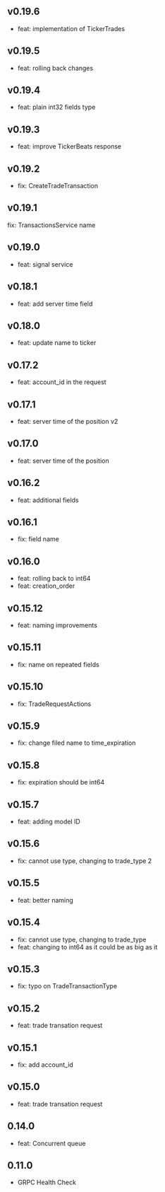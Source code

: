 ## v0.19.6
- feat: implementation of TickerTrades

## v0.19.5
- feat: rolling back changes

## v0.19.4
- feat: plain int32 fields type

## v0.19.3
- feat: improve TickerBeats response

## v0.19.2
- fix: CreateTradeTransaction

## v0.19.1
fix: TransactionsService name

## v0.19.0
- feat: signal service

## v0.18.1
- feat: add server time field
## v0.18.0
- feat: update name to ticker

## v0.17.2
- feat: account_id in the request

## v0.17.1
- feat: server time of the position v2
  
## v0.17.0
- feat: server time of the position

## v0.16.2
- feat: additional fields

## v0.16.1
- fix: field name

## v0.16.0
- feat: rolling back to int64
- feat: creation_order

## v0.15.12
- feat: naming improvements

## v0.15.11
- fix: name on repeated fields
  
## v0.15.10
- fix: TradeRequestActions

## v0.15.9
- fix: change filed name to time_expiration

## v0.15.8
- fix: expiration should be int64

## v0.15.7
- feat: adding model ID 

## v0.15.6
- fix: cannot use type, changing to trade_type 2
  
## v0.15.5
- feat: better naming
  
## v0.15.4
- fix: cannot use type, changing to trade_type
- feat: changing to int64 as it could be as big as it
  
## v0.15.3
- fix: typo on TradeTransactionType
  
## v0.15.2
- feat: trade transation request

## v0.15.1
- fix: add account_id
  
## v0.15.0
- feat: trade transation request
  
## 0.14.0
- feat: Concurrent queue

## 0.11.0
- GRPC Health Check